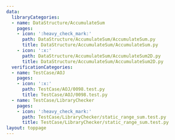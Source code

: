 ```yaml
---
data:
  libraryCategories:
  - name: DataStructure/AccumulateSum
    pages:
    - icon: ':heavy_check_mark:'
      path: DataStructure/AccumulateSum/AccumulateSum.py
      title: DataStructure/AccumulateSum/AccumulateSum.py
    - icon: ':x:'
      path: DataStructure/AccumulateSum/AccumulateSum2D.py
      title: DataStructure/AccumulateSum/AccumulateSum2D.py
  verificationCategories:
  - name: TestCase/AOJ
    pages:
    - icon: ':x:'
      path: TestCase/AOJ/0098.test.py
      title: TestCase/AOJ/0098.test.py
  - name: TestCase/LibraryChecker
    pages:
    - icon: ':heavy_check_mark:'
      path: TestCase/LibraryChecker/static_range_sum.test.py
      title: TestCase/LibraryChecker/static_range_sum.test.py
layout: toppage
---
```

